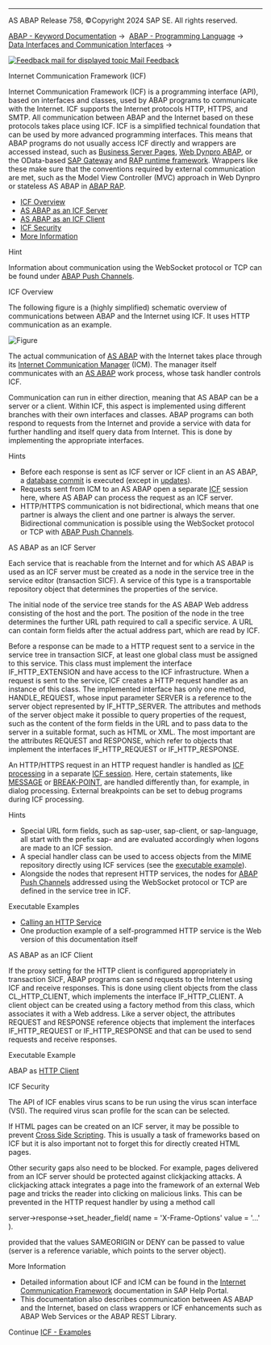   

* * *

AS ABAP Release 758, ©Copyright 2024 SAP SE. All rights reserved.

[ABAP - Keyword Documentation](https://help.sap.com/doc/abapdocu_758_index_htm/7.58/en-US/abenabap.htm) →  [ABAP - Programming Language](https://help.sap.com/doc/abapdocu_758_index_htm/7.58/en-US/abenabap_reference.htm) →  [Data Interfaces and Communication Interfaces](https://help.sap.com/doc/abapdocu_758_index_htm/7.58/en-US/abenabap_data_communication.htm) → 

 [![](Mail.gif?object=Mail.gif "Feedback mail for displayed topic") Mail Feedback](mailto:f1_help@sap.com?subject=Feedback%20on%20ABAP%20Documentation&body=Document:%20Internet%20Communication%20Framework%20%28ICF%29%2C%20ABENICF%2C%20758%0D%0A%0D%0AError:%0D%0A%0D%0A%0D%0A%0D%0ASuggestion%20for%20improvement:)

Internet Communication Framework (ICF)

Internet Communication Framework (ICF) is a programming interface (API), based on interfaces and classes, used by ABAP programs to communicate with the Internet. ICF supports the Internet protocols HTTP, HTTPS, and SMTP. All communication between ABAP and the Internet based on these protocols takes place using ICF. ICF is a simplified technical foundation that can be used by more advanced programming interfaces. This means that ABAP programs do not usually access ICF directly and wrappers are accessed instead, such as [Business Server Pages](https://help.sap.com/doc/abapdocu_758_index_htm/7.58/en-US/abenbusiness_server_pages_glosry.htm "Glossary Entry"), [Web Dynpro ABAP](https://help.sap.com/doc/abapdocu_758_index_htm/7.58/en-US/abenweb_dynpro_glosry.htm "Glossary Entry"), or the OData-based [SAP Gateway](https://help.sap.com/doc/abapdocu_758_index_htm/7.58/en-US/abensap_gateway_glosry.htm "Glossary Entry") and [RAP runtime framework](https://help.sap.com/doc/abapdocu_758_index_htm/7.58/en-US/abenrap_runt_framework_glosry.htm "Glossary Entry"). Wrappers like these make sure that the conventions required by external communication are met, such as the Model View Controller (MVC) approach in Web Dynpro or stateless AS ABAP in [ABAP RAP](https://help.sap.com/doc/abapdocu_758_index_htm/7.58/en-US/abenabap_rap_glosry.htm "Glossary Entry").

-   [ICF Overview](#@@ITOC@@ABENICF_1)
-   [AS ABAP as an ICF Server](#@@ITOC@@ABENICF_2)
-   [AS ABAP as an ICF Client](#@@ITOC@@ABENICF_3)
-   [ICF Security](#@@ITOC@@ABENICF_4)
-   [More Information](#@@ITOC@@ABENICF_5)

Hint

Information about communication using the WebSocket protocol or TCP can be found under [ABAP Push Channels](https://help.sap.com/doc/abapdocu_758_index_htm/7.58/en-US/abenapc.htm).

ICF Overview   

The following figure is a (highly simplified) schematic overview of communications between ABAP and the Internet using ICF. It uses HTTP communication as an example.

![Figure](abdoc_icf.gif)

The actual communication of [AS ABAP](https://help.sap.com/doc/abapdocu_758_index_htm/7.58/en-US/abenas_abap_glosry.htm "Glossary Entry") with the Internet takes place through its [Internet Communication Manager](https://help.sap.com/doc/abapdocu_758_index_htm/7.58/en-US/abeninternet_con_man_glosry.htm "Glossary Entry") (ICM). The manager itself communicates with an [AS ABAP](https://help.sap.com/doc/abapdocu_758_index_htm/7.58/en-US/abenas_abap_glosry.htm "Glossary Entry") work process, whose task handler controls ICF.

Communication can run in either direction, meaning that AS ABAP can be a server or a client. Within ICF, this aspect is implemented using different branches with their own interfaces and classes. ABAP programs can both respond to requests from the Internet and provide a service with data for further handling and itself query data from Internet. This is done by implementing the appropriate interfaces.

Hints

-   Before each response is sent as ICF server or ICF client in an AS ABAP, a [database commit](https://help.sap.com/doc/abapdocu_758_index_htm/7.58/en-US/abendatabase_commit_glosry.htm "Glossary Entry") is executed (except in [updates](https://help.sap.com/doc/abapdocu_758_index_htm/7.58/en-US/abenupdate_glosry.htm "Glossary Entry")).
-   Requests sent from ICM to an AS ABAP open a separate [ICF](https://help.sap.com/doc/abapdocu_758_index_htm/7.58/en-US/abenicf_session_glosry.htm "Glossary Entry") session here, where AS ABAP can process the request as an ICF server.
-   HTTP/HTTPS communication is not bidirectional, which means that one partner is always the client and one partner is always the server. Bidirectional communication is possible using the WebSocket protocol or TCP with [ABAP Push Channels](https://help.sap.com/doc/abapdocu_758_index_htm/7.58/en-US/abenapc.htm).

AS ABAP as an ICF Server   

Each service that is reachable from the Internet and for which AS ABAP is used as an ICF server must be created as a node in the service tree in the service editor (transaction SICF). A service of this type is a transportable repository object that determines the properties of the service.

The initial node of the service tree stands for the AS ABAP Web address consisting of the host and the port. The position of the node in the tree determines the further URL path required to call a specific service. A URL can contain form fields after the actual address part, which are read by ICF.

Before a response can be made to a HTTP request sent to a service in the service tree in transaction SICF, at least one global class must be assigned to this service. This class must implement the interface IF\_HTTP\_EXTENSION and have access to the ICF infrastructure. When a request is sent to the service, ICF creates a HTTP request handler as an instance of this class. The implemented interface has only one method, HANDLE\_REQUEST, whose input parameter SERVER is a reference to the server object represented by IF\_HTTP\_SERVER. The attributes and methods of the server object make it possible to query properties of the request, such as the content of the form fields in the URL and to pass data to the server in a suitable format, such as HTML or XML. The most important are the attributes REQUEST and RESPONSE, which refer to objects that implement the interfaces IF\_HTTP\_REQUEST or IF\_HTTP\_RESPONSE.

An HTTP/HTTPS request in an HTTP request handler is handled as [ICF processing](https://help.sap.com/doc/abapdocu_758_index_htm/7.58/en-US/abenicf_processing_glosry.htm "Glossary Entry") in a separate [ICF session](https://help.sap.com/doc/abapdocu_758_index_htm/7.58/en-US/abenicf_session_glosry.htm "Glossary Entry"). Here, certain statements, like [MESSAGE](https://help.sap.com/doc/abapdocu_758_index_htm/7.58/en-US/abapmessage.htm) or [BREAK-POINT](https://help.sap.com/doc/abapdocu_758_index_htm/7.58/en-US/abapbreak-point.htm), are handled differently than, for example, in dialog processing. External breakpoints can be set to debug programs during ICF processing.

Hints

-   Special URL form fields, such as sap-user, sap-client, or sap-language, all start with the prefix sap- and are evaluated accordingly when logons are made to an ICF session.
-   A special handler class can be used to access objects from the MIME repository directly using ICF services (see the [executable example](https://help.sap.com/doc/abapdocu_758_index_htm/7.58/en-US/abenicf_mime_pictures_abexa.htm)).
-   Alongside the nodes that represent HTTP services, the nodes for [ABAP Push Channels](https://help.sap.com/doc/abapdocu_758_index_htm/7.58/en-US/abenapc.htm) addressed using the WebSocket protocol or TCP are defined in the service tree in ICF.

Executable Examples

-   [Calling an HTTP Service](https://help.sap.com/doc/abapdocu_758_index_htm/7.58/en-US/abenicf_service_abexa.htm)
-   One production example of a self-programmed HTTP service is the Web version of this documentation itself

AS ABAP as an ICF Client   

If the proxy setting for the HTTP client is configured appropriately in transaction SICF, ABAP programs can send requests to the Internet using ICF and receive responses. This is done using client objects from the class CL\_HTTP\_CLIENT, which implements the interface IF\_HTTP\_CLIENT. A client object can be created using a factory method from this class, which associates it with a Web address. Like a server object, the attributes REQUEST and RESPONSE reference objects that implement the interfaces IF\_HTTP\_REQUEST or IF\_HTTP\_RESPONSE and that can be used to send requests and receive responses.

Executable Example

ABAP as [HTTP Client](https://help.sap.com/doc/abapdocu_758_index_htm/7.58/en-US/abenicf_client_abexa.htm)

ICF Security   

The API of ICF enables virus scans to be run using the virus scan interface (VSI). The required virus scan profile for the scan can be selected.

If HTML pages can be created on an ICF server, it may be possible to prevent [Cross Side Scripting](https://help.sap.com/doc/abapdocu_758_index_htm/7.58/en-US/abenxss_scrty.htm). This is usually a task of frameworks based on ICF but it is also important not to forget this for directly created HTML pages.

Other security gaps also need to be blocked. For example, pages delivered from an ICF server should be protected against clickjacking attacks. A clickjacking attack integrates a page into the framework of an external Web page and tricks the reader into clicking on malicious links. This can be prevented in the HTTP request handler by using a method call

server->response->set\_header\_field( name = 'X-Frame-Options' value = '...' ).

provided that the values SAMEORIGIN or DENY can be passed to value (server is a reference variable, which points to the server object).

More Information   

-   Detailed information about ICF and ICM can be found in the [Internet Communication Framework](https://help.sap.com/docs/ABAP_PLATFORM_NEW/753088fc00704d0a80e7fbd6803c8adb/48D40ACA1904154EE10000000A421937) documentation in SAP Help Portal.
-   This documentation also describes communication between AS ABAP and the Internet, based on class wrappers or ICF enhancements such as ABAP Web Services or the ABAP REST Library.

Continue
[ICF - Examples](https://help.sap.com/doc/abapdocu_758_index_htm/7.58/en-US/abenicf_abexas.htm)